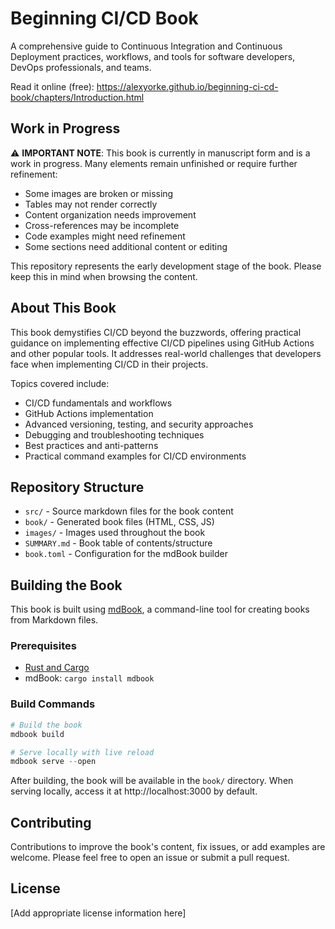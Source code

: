 # Beginning CI/CD Book

A comprehensive guide to Continuous Integration and Continuous Deployment practices, workflows, and tools for software developers, DevOps professionals, and teams.

Read it online (free): https://alexyorke.github.io/beginning-ci-cd-book/chapters/Introduction.html

## Work in Progress

⚠️ **IMPORTANT NOTE**: This book is currently in manuscript form and is a work in progress. Many elements remain unfinished or require further refinement:

- Some images are broken or missing
- Tables may not render correctly
- Content organization needs improvement
- Cross-references may be incomplete
- Code examples might need refinement
- Some sections need additional content or editing

This repository represents the early development stage of the book. Please keep this in mind when browsing the content.

## About This Book

This book demystifies CI/CD beyond the buzzwords, offering practical guidance on implementing effective CI/CD pipelines using GitHub Actions and other popular tools. It addresses real-world challenges that developers face when implementing CI/CD in their projects.

Topics covered include:

- CI/CD fundamentals and workflows
- GitHub Actions implementation
- Advanced versioning, testing, and security approaches
- Debugging and troubleshooting techniques
- Best practices and anti-patterns
- Practical command examples for CI/CD environments

## Repository Structure

- `src/` - Source markdown files for the book content
- `book/` - Generated book files (HTML, CSS, JS)
- `images/` - Images used throughout the book
- `SUMMARY.md` - Book table of contents/structure
- `book.toml` - Configuration for the mdBook builder

## Building the Book

This book is built using [mdBook](https://rust-lang.github.io/mdBook/), a command-line tool for creating books from Markdown files.

### Prerequisites

- [Rust and Cargo](https://www.rust-lang.org/tools/install)
- mdBook: `cargo install mdbook`

### Build Commands

```powershell
# Build the book
mdbook build

# Serve locally with live reload
mdbook serve --open
```

After building, the book will be available in the `book/` directory. When serving locally, access it at http://localhost:3000 by default.

## Contributing

Contributions to improve the book's content, fix issues, or add examples are welcome. Please feel free to open an issue or submit a pull request.

## License

[Add appropriate license information here]
